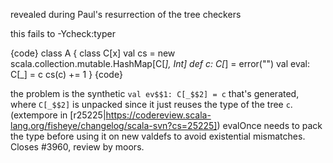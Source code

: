 revealed during Paul's resurrection of the tree checkers 

this fails to -Ycheck:typer

{code}
class A {
  class C[x]
  val cs = new scala.collection.mutable.HashMap[C[_], Int]
  def c: C[_] = error("")
  val eval: C[_] = c
  cs(c) += 1
}
{code}

the problem is the synthetic `val ev$$1: C[_$$2] = c` that's generated, where `C[_$$2]` is unpacked since it just reuses the type of the tree `c`.
(extempore in [r25225|https://codereview.scala-lang.org/fisheye/changelog/scala-svn?cs=25225]) evalOnce needs to pack the type before using it on new valdefs
to avoid existential mismatches.  Closes #3960, review by moors.
